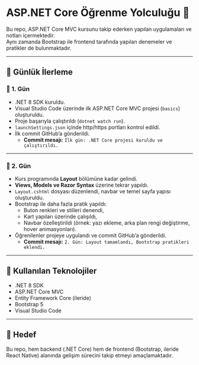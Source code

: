 # ASP.NET Core Öğrenme Yolculuğu 🚀

Bu repo, ASP.NET Core MVC kursunu takip ederken yapılan uygulamaları ve notları içermektedir.  
Aynı zamanda Bootstrap ile frontend tarafında yapılan denemeler ve pratikler de bulunmaktadır.  

---

## 📅 Günlük İlerleme

### 📖 1. Gün
- .NET 8 SDK kuruldu.  
- Visual Studio Code üzerinde ilk ASP.NET Core MVC projesi (`basics`) oluşturuldu.  
- Proje başarıyla çalıştırıldı (`dotnet watch run`).  
- `launchSettings.json` içinde http/https portları kontrol edildi.  
- İlk commit GitHub’a gönderildi.  
  - **Commit mesajı:** `İlk gün: .NET Core projesi kuruldu ve çalıştırıldı.`  

---

### 📖 2. Gün
- Kurs programında **Layout** bölümüne kadar gelindi.  
- **Views, Models ve Razor Syntax** üzerine tekrar yapıldı.  
- `Layout.cshtml` dosyası düzenlendi, navbar ve temel sayfa yapısı oluşturuldu.  
- Bootstrap ile daha fazla pratik yapıldı:  
  - Buton renkleri ve stilleri denendi,  
  - Kart yapıları üzerinde çalışıldı,  
  - Navbar özelleştirildi (örnek: yazı ekleme, arka plan rengi değiştirme, hover animasyonları).  
- Öğrenilenler projeye uygulandı ve commit GitHub’a gönderildi.  
  - **Commit mesajı:** `2. Gün: Layout tamamlandı, Bootstrap pratikleri eklendi.`  

---

## 🔧 Kullanılan Teknolojiler
- .NET 8 SDK  
- ASP.NET Core MVC  
- Entity Framework Core (ileride)  
- Bootstrap 5  
- Visual Studio Code  

---

## 🎯 Hedef
Bu repo, hem backend (.NET Core) hem de frontend (Bootstrap, ileride React Native) alanında gelişim sürecini takip etmeyi amaçlamaktadır.
